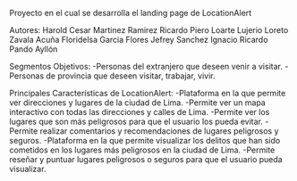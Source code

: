 Proyecto en el cual se desarrolla el landing page de LocationAlert

Autores:
Harold Cesar Martinez Ramirez
Ricardo Piero Loarte Lujerio
Loreto Zavala Acuña
Floridelsa Garcia Flores
Jefrey Sanchez Ignacio
Ricardo Pando Ayllón

Segmentos Objetivos:
-Personas del extranjero que deseen venir a visitar.
-Personas de provincia que deseen visitar, trabajar, vivir.

Principales Características de LocationAlert:
-Plataforma en la que permite ver direcciones y lugares de la ciudad de Lima.
-Permite ver un mapa interactivo con todas las direcciones y calles de Lima.
-Permite ver los lugares que son más peligrosos para que el usuario los pueda evitar.
-Permite realizar comentarios y recomendaciones de lugares peligrosos y seguros.
-Plataforma en la que permite visualizar los delitos que han sido cometidos en los lugares más peligrosos en la ciudad de Lima.
-Permite reseñar y puntuar lugares peligrosos o seguros para que el usuario pueda visualizar. 


